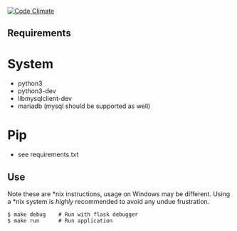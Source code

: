 [![Code Climate](https://codeclimate.com/github/francium/microURL/badges/gpa.svg)](https://codeclimate.com/github/francium/microURL)

Requirements
------------
System
======
- python3
- python3-dev
- libmysqlclient-dev
- mariadb (mysql should be supported as well)

Pip
===
- see requirements.txt

Use
---
Note these are \*nix instructions, usage on Windows may be different. Using a
\*nix system is *highly* recommended to avoid any undue frustration.

    $ make debug    # Run with flask debugger
    $ make run      # Run application
